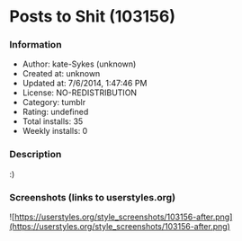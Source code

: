 # Posts to Shit (103156)

### Information
- Author: kate-Sykes (unknown)
- Created at: unknown
- Updated at: 7/6/2014, 1:47:46 PM
- License: NO-REDISTRIBUTION
- Category: tumblr
- Rating: undefined
- Total installs: 35
- Weekly installs: 0


### Description
:)


### Screenshots (links to userstyles.org)
![https://userstyles.org/style_screenshots/103156-after.png](https://userstyles.org/style_screenshots/103156-after.png)


